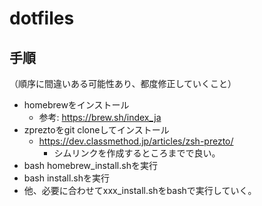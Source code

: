 # dotfiles

## 手順
（順序に間違いある可能性あり、都度修正していくこと）
- homebrewをインストール
	- 参考: https://brew.sh/index_ja
- zpreztoをgit cloneしてインストール
  - https://dev.classmethod.jp/articles/zsh-prezto/
	- シムリンクを作成するところまでで良い。
- bash homebrew_install.shを実行
- bash install.shを実行
- 他、必要に合わせてxxx_install.shをbashで実行していく。
